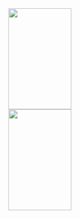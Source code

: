 <a href="https://github.com/anuraghazra/github-readme-stats">
  <img height=200 width=50% align="center" src="https://github-readme-stats.vercel.app/api?username=m1ss1onBest&border_color=fff&showing_icons=true" />
</a>
<a href="https://github.com/anuraghazra/convoychat">
  <img height=200 width=50% align="center" src="https://github-readme-stats.vercel.app/api/top-langs?username=m1ss1onBest&border_color=fff&langs_count=8&layout=compact&card_width=320" />
</a>

